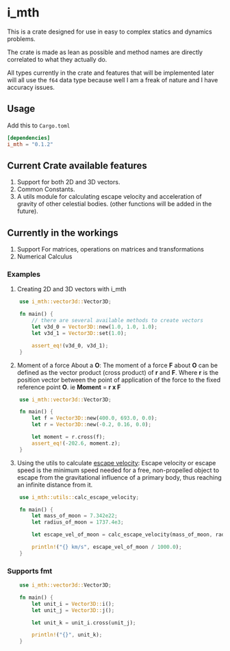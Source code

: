 # i_mth

This is a crate designed for use in easy to complex statics and dynamics problems.

The crate is made as lean as possible and method names are directly correlated to what they
actually do.

All types currently in the crate and features that will be implemented later will all use the
`f64` data type because well I am a freak of nature and I have accuracy issues.

## Usage

Add this to `Cargo.toml`

```toml
[dependencies]
i_mth = "0.1.2"
```

## Current Crate available features

1. Support for both 2D and 3D vectors.
1. Common Constants.
1. A utils module for calculating escape velocity and acceleration of gravity of other celestial bodies. (other functions will be added in the future).

## Currently in the workings

1. Support For matrices, operations on matrices and transformations
1. Numerical Calculus

### Examples

1. Creating 2D and 3D vectors with i_mth

```rust
    use i_mth::vector3d::Vector3D;

    fn main() {
        // there are several available methods to create vectors
        let v3d_0 = Vector3D::new(1.0, 1.0, 1.0);
        let v3d_1 = Vector3D::set(1.0);

        assert_eq!(v3d_0, v3d_1);
    }
```

2. Moment of a force About a **O**: The moment of a force **F** about  **O** can be defined as the vector product (cross product) of **r** and **F**.
Where **r** is the position vector between the point of application of the force to the fixed reference point **O**.
ie **Moment** = **r x F**

```rust
    use i_mth::vector3d::Vector3D;

    fn main() {
        let f = Vector3D::new(400.0, 693.0, 0.0);
        let r = Vector3D::new(-0.2, 0.16, 0.0);

        let moment = r.cross(f);
        assert_eq!(-202.6, moment.z);
    }
```

3. Using the utils to calculate [escape velocity](https://en.wikipedia.org/wiki/Escape_velocity#:~:text=More%20generally%2C%20escape%20velocity%20is,orbit%20(of%20any%20radius).): Escape velocity or escape speed is the minimum speed needed for a free, non-propelled object to escape from the gravitational influence of a primary body, thus reaching an infinite distance from it.

```rust
    use i_mth::utils::calc_escape_velocity;

    fn main() {
        let mass_of_moon = 7.342e22;
        let radius_of_moon = 1737.4e3;

        let escape_vel_of_moon = calc_escape_velocity(mass_of_moon, radius_of_moon);

        println!("{} km/s", escape_vel_of_moon / 1000.0);
    }
```

### Supports fmt

```rust
    use i_mth::vector3d::Vector3D;

    fn main() {
        let unit_i = Vector3D::i();
        let unit_j = Vector3D::j();

        let unit_k = unit_i.cross(unit_j);

        println!("{}", unit_k);
    }
```

